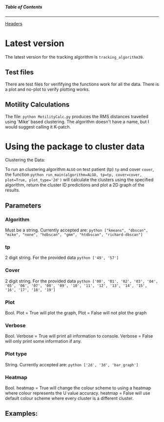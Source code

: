 ##### Table of Contents
-------------
[Headers](#headers)

<a name="headers"/>

# Latest version
The latest version for the tracking algorithm is ```tracking_algorithm39```.

## Test files
There are test files for verififying the functions work for all the data. There is a plot and no-plot to verify plotting works.

## Motility Calculations
The file:
```python MotilityCalc.py``` produces the RMS distances travelled using 'Mike' based clustering. The algorithm doesn't have a name, but I would suggest calling it K-patch. 

# Using the package to cluster data
Clustering the Data: 

To run an clustering algorithm `ALGO` on test patient (tp) `tp` and cover `cover`, the function ```python run_main(algorithm=ALGO, tp=tp, cover=cover, plot=True, plot_type='2d')``` will calculate the clusters using the specified algorithm, return the cluster ID predictions and plot a 2D graph of the results. 

## Parameters 

### Algorithm 
Must be a string. 
Currently accepted are: ```python ["kmeans", "dbscan", "mike", "none", "hdbscan", "gmm", "htdbscan", "richard-dbscan"]``` 

### tp 
2 digit string. 
For the provided data ```python ['49', '57']```

### Cover 
2 digit string. 
For the provided data ```python ['00', '01', '02', '03', '04', '05', '06', '07', '08', '09', '10', '11', '12', '13', '14', '15', '16', '17', '18', '19']```

### Plot 
Bool. 
Plot = True will plot the graph, Plot = False will not plot the graph 

### Verbose
Bool. 
Verbose = True will print all information to console. Verbose = False will only print some information if any. 

### Plot type 
String. 
Currently accepted are: ```python ['2d', '3d', 'bar_graph']```

### Heatmap 
Bool. 
heatmap = True will change the colour scheme to using a heatmap where colour represents the U value accuracy. 
heatmap = False will use default colour scheme where every cluster is a different cluster.


## Examples:


